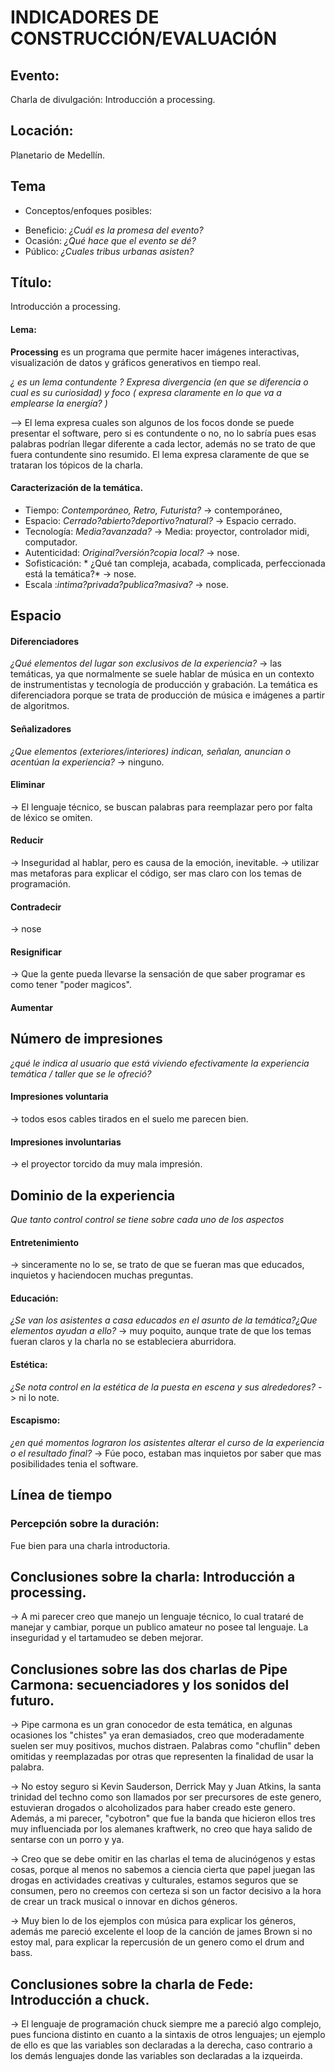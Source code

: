 # INDICADORES DE CONSTRUCCIÓN/EVALUACIÓN

## Evento:

Charla de divulgación: Introducción a processing.

## Locación:

Planetario de Medellín.

## Tema

* Conceptos/enfoques posibles:
- Beneficio: *¿Cuál es la promesa del evento?*
- Ocasión: *¿Qué hace que el evento se dé?*
- Público: *¿Cuales tribus urbanas asisten?*

## Título:

Introducción a processing.

#### Lema:

__Processing__ es un programa que permite hacer imágenes interactivas, visualización de datos y gráficos generativos en tiempo real. 

*¿ es un lema contundente ? Expresa divergencia (en que se diferencia o cual es su curiosidad) y foco ( expresa claramente en lo que va a emplearse la energía? )* 

--> El lema expresa cuales son algunos de los focos donde se puede presentar el software, pero si es contundente o no, no lo sabría pues esas palabras podrían llegar diferente a cada lector, además no se trato de que fuera contundente sino resumido. El lema expresa claramente de que se trataran los tópicos de la charla.

#### Caracterización de la temática.

* Tiempo: *Contemporáneo, Retro, Futurista?*    -> contemporáneo, 
* Espacio: *Cerrado?abierto?deportivo?natural?* -> Espacio cerrado.
* Tecnología: *Media?avanzada?*					-> Media: proyector, controlador midi, computador.
* Autenticidad: *Original?versión?copia local?* -> nose. 
* Sofisticación: * ¿Qué tan compleja, acabada, complicada, 
perfeccionada está la temática?*				-> nose.
* Escala :*intima?privada?publica?masiva?*		-> nose.

## Espacio
#### Diferenciadores
*¿Qué elementos del lugar son exclusivos de la experiencia?*
-> las temáticas, ya que normalmente se suele hablar de música en un contexto de instrumentistas y tecnología de producción y grabación. La temática es diferenciadora porque se trata de producción de música e imágenes a partir de algoritmos.

#### Señalizadores

*¿Que elementos (exteriores/interiores) indican, señalan, anuncian o acentúan la experiencia?*
-> ninguno.

#### Eliminar

-> El lenguaje técnico, se buscan palabras para reemplazar pero por falta de léxico se omiten.

#### Reducir

-> Inseguridad al hablar, pero es causa de la emoción, inevitable.
-> utilizar mas metaforas para explicar el código, ser mas claro con los temas de programación.

#### Contradecir

-> nose

#### Resignificar

-> Que la gente pueda llevarse la sensación de que saber programar es como tener "poder magicos".

#### Aumentar

## Número de impresiones

*¿qué le indica al usuario que está viviendo efectivamente la experiencia temática / taller que se le ofreció?*

#### Impresiones voluntaria

-> todos esos cables tirados en el suelo me parecen bien.

#### Impresiones involuntarias

-> el proyector torcido da muy mala impresión.

## Dominio de la experiencia 
*Que tanto control control se tiene sobre cada uno de los aspectos*

#### Entretenimiento
-> sinceramente no lo se, se trato de que se fueran mas que educados, inquietos y haciendocen muchas preguntas.

#### Educación:
*¿Se van los asistentes a casa educados en el asunto de la temática?¿Que elementos ayudan a ello?*
-> muy poquito, aunque trate de que los temas fueran claros y la charla no se estableciera aburridora.

#### Estética:
*¿Se nota control en la estética de la puesta en escena y sus alrededores?*
-> ni lo note.

#### Escapismo:
*¿en qué momentos lograron los asistentes alterar el curso de la experiencia o el resultado final?*
-> Fúe poco, estaban mas inquietos por saber que mas posibilidades tenia el software.  

## Línea de tiempo

### Percepción sobre la duración:
Fue bien para una charla introductoria.

## Conclusiones sobre la charla: Introducción a processing.
-> A mi parecer creo que manejo un lenguaje técnico, lo cual trataré de manejar y cambiar, porque un publico 
   amateur no posee tal lenguaje. La inseguridad y el tartamudeo se deben mejorar.

##  Conclusiones sobre las dos charlas de Pipe Carmona: secuenciadores y los sonidos del futuro.

-> Pipe carmona es un gran conocedor de esta temática, en algunas ocasiones los "chistes" ya eran demasiados, creo que moderadamente suelen ser muy positivos, muchos distraen. Palabras como "chuflin" deben omitidas y reemplazadas por otras que representen la finalidad de usar la palabra.

-> No estoy seguro si Kevin Sauderson, Derrick May y Juan Atkins, la santa trinidad del techno como son llamados por ser precursores de este genero, estuvieran drogados o alcoholizados para haber creado este genero. Además, a mi parecer, "cybotron" que fue la banda que hicieron ellos tres muy influenciada por los alemanes kraftwerk, no creo que haya salido de sentarse con un porro y ya. 

-> Creo que se debe omitir en las charlas el tema de alucinógenos y estas cosas, porque al menos no sabemos a ciencia cierta que papel juegan las drogas en actividades creativas y culturales, estamos seguros que se consumen, pero no creemos con certeza si son un factor decisivo a la hora de crear un track musical o innovar en dichos géneros.

-> Muy bien lo de los ejemplos con música para explicar los géneros, además me pareció excelente el loop de la canción de james Brown si no estoy mal, para explicar la repercusión de un genero como el drum and bass.

## Conclusiones sobre la charla de Fede: Introducción a chuck.

-> El lenguaje de programación chuck siempre me a pareció algo complejo, pues funciona distinto en cuanto a la sintaxis de otros lenguajes; un ejemplo de ello es que las variables son declaradas a la derecha, caso contrario a los demás lenguajes donde las variables son declaradas a la izqueirda.






